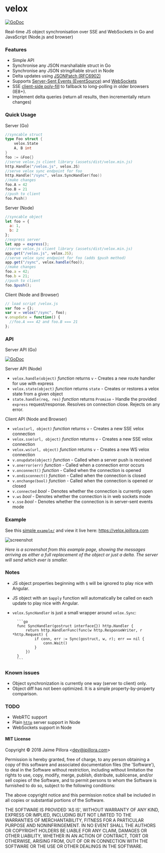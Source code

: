 # velox

[![GoDoc](https://godoc.org/github.com/jpillora/velox?status.svg)](https://godoc.org/github.com/jpillora/velox)

Real-time JS object synchronisation over SSE and WebSockets in Go and JavaScript (Node.js and browser)

### Features

- Simple API
- Synchronise any JSON marshallable struct in Go
- Synchronise any JSON stringifiable struct in Node
- Delta updates using [JSONPatch (RFC6902)](https://tools.ietf.org/html/rfc6902)
- Supports [Server-Sent Events (EventSource)](https://en.wikipedia.org/wiki/Server-sent_events) and [WebSockets](https://en.wikipedia.org/wiki/WebSocket)
- SSE [client-side poly-fill](https://github.com/remy/polyfills/blob/master/EventSource.js) to fallback to long-polling in older browsers (IE8+).
- Implement delta queries (return all results, then incrementally return changes)

### Quick Usage

Server (Go)

```go
//syncable struct
type Foo struct {
	velox.State
	A, B int
}
foo := &Foo{}
//serve velox.js client library (assets/dist/velox.min.js)
http.Handle("/velox.js", velox.JS)
//serve velox sync endpoint for foo
http.Handle("/sync", velox.SyncHandler(foo))
//make changes
foo.A = 42
foo.B = 21
//push to client
foo.Push()
```

Server (Node)

```js
//syncable object
let foo = {
  a: 1,
  b: 2
};
//express server
let app = express();
//serve velox.js client library (assets/dist/velox.min.js)
app.get("/velox.js", velox.JS);
//serve velox sync endpoint for foo (adds $push method)
app.get("/sync", velox.handle(foo));
//make changes
foo.a = 42;
foo.b = 21;
//push to client
foo.$push();
```

Client (Node and Browser)

```js
// load script /velox.js
var foo = {};
var v = velox("/sync", foo);
v.onupdate = function() {
  //foo.A === 42 and foo.B === 21
};
```

### API

Server API (Go)

[![GoDoc](https://godoc.org/github.com/jpillora/velox?status.svg)](https://godoc.org/github.com/jpillora/velox)

Server API (Node)

- `velox.handle(object)` _function_ returns `v` - Creates a new route handler for use with express
- `velox.state(object)` _function_ returns `state` - Creates or restores a velox state from a given object
- `state.handle(req, res)` _function_ returns `Promise` - Handle the provided `express` request/response. Resolves on connection close. Rejects on any error.

Client API (Node and Browser)

- `velox(url, object)` _function_ returns `v` - Creates a new SSE velox connection
- `velox.sse(url, object)` _function_ returns `v` - Creates a new SSE velox connection
- `velox.ws(url, object)` _function_ returns `v` - Creates a new WS velox connection
- `v.onupdate(object)` _function_ - Called when a server push is received
- `v.onerror(err)` _function_ - Called when a connection error occurs
- `v.onconnect()` _function_ - Called when the connection is opened
- `v.ondisconnect()` _function_ - Called when the connection is closed
- `v.onchange(bool)` _function_ - Called when the connection is opened or closed
- `v.connected` _bool_ - Denotes whether the connection is currently open
- `v.ws` _bool_ - Denotes whether the connection is in web sockets mode
- `v.sse` _bool_ - Denotes whether the connection is in server-sent events mode

### Example

See this [simple `example/`](example/) and view it live here: https://velox.jpillora.com

![screenshot](https://cloud.githubusercontent.com/assets/633843/13481947/8eea1804-e13d-11e5-80c8-be9317c54fbc.png)

_Here is a screenshot from this example page, showing the messages arriving as either a full replacement of the object or just a delta. The server will send which ever is smaller._

### Notes

- JS object properties beginning with `$` will be ignored to play nice with Angular.
- JS object with an `$apply` function will automatically be called on each update to play nice with Angular.
- `velox.SyncHandler` is just a small wrapper around `velox.Sync`:

      	```go
      	func SyncHandler(gostruct interface{}) http.Handler {
      		return http.HandlerFunc(func(w http.ResponseWriter, r *http.Request) {
      			if conn, err := Sync(gostruct, w, r); err == nil {
      				conn.Wait()
      			}
      		})
      	}
      	```

### Known issues

- Object synchronization is currently one way (server to client) only.
- Object diff has not been optimized. It is a simple property-by-property comparison.

### TODO

- WebRTC support
- Plain [`http`](https://nodejs.org/api/http.html#http_http_createserver_requestlistener) server support in Node
- WebSockets support in Node

#### MIT License

Copyright © 2018 Jaime Pillora &lt;dev@jpillora.com&gt;

Permission is hereby granted, free of charge, to any person obtaining
a copy of this software and associated documentation files (the
'Software'), to deal in the Software without restriction, including
without limitation the rights to use, copy, modify, merge, publish,
distribute, sublicense, and/or sell copies of the Software, and to
permit persons to whom the Software is furnished to do so, subject to
the following conditions:

The above copyright notice and this permission notice shall be
included in all copies or substantial portions of the Software.

THE SOFTWARE IS PROVIDED 'AS IS', WITHOUT WARRANTY OF ANY KIND,
EXPRESS OR IMPLIED, INCLUDING BUT NOT LIMITED TO THE WARRANTIES OF
MERCHANTABILITY, FITNESS FOR A PARTICULAR PURPOSE AND NONINFRINGEMENT.
IN NO EVENT SHALL THE AUTHORS OR COPYRIGHT HOLDERS BE LIABLE FOR ANY
CLAIM, DAMAGES OR OTHER LIABILITY, WHETHER IN AN ACTION OF CONTRACT,
TORT OR OTHERWISE, ARISING FROM, OUT OF OR IN CONNECTION WITH THE
SOFTWARE OR THE USE OR OTHER DEALINGS IN THE SOFTWARE.
